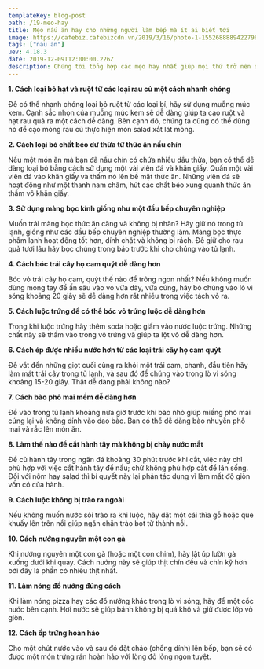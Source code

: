 ```yaml
---
templateKey: blog-post
path: /19-meo-hay
title: Mẹo nấu ăn hay cho những người làm bếp mà ít ai biết tới
image: https://cafebiz.cafebizcdn.vn/2019/3/16/photo-1-1552688889422798940479.jpg
tags: ["nau an"]
uev: 4.18.3
date: 2019-12-09T12:00:00.226Z
description: Chúng tôi tổng hợp các mẹo hay nhất giúp mọi thứ trở nên dễ dàng hơn trong việc nấu nướng, bảo quản thực phẩm, làm sạch dụng cụ làm bếp…
---
```


**1. Cách loại bỏ hạt và ruột từ các loại rau củ một cách nhanh chóng**

Để có thể nhanh chóng loại bỏ ruột từ các loại bí, hãy sử dụng muỗng múc kem. Cạnh sắc nhọn của muỗng múc kem sẽ dễ dàng giúp ta cạo ruột và hạt rau quả ra một cách dễ dàng. Bên cạnh đó, chúng ta cũng có thể dùng nó để cạo mỏng rau củ thực hiện món salad xắt lát mỏng.

**2. Cách loại bỏ chất béo dư thừa từ thức ăn nấu chín**

Nếu một món ăn mà bạn đã nấu chín có chứa nhiều dầu thừa, bạn có thể dễ dàng loại bỏ bằng cách sử dụng một vài viên đá và khăn giấy. Quấn một vài viên đá vào khăn giấy và thấm nó lên bề mặt thức ăn. Những viên đá sẽ hoạt động như một thanh nam châm, hút các chất béo xung quanh thức ăn thấm vô khăn giấy.

**3. Sử dụng màng bọc kính giống như một đầu bếp chuyên nghiệp**

Muốn trải màng bọc thức ăn căng và không bị nhăn? Hãy giữ nó trong tủ lạnh, giống như các đầu bếp chuyên nghiệp thường làm. Màng bọc thực phẩm lạnh hoạt động tốt hơn, dính chặt và không bị rách. Để giữ cho rau quả tươi lâu hãy bọc chúng trong báo trước khi cho chúng vào tủ lạnh.

**4. Cách bóc trái cây họ cam quýt dễ dàng hơn**

Bóc vỏ trái cây họ cam, quýt thế nào để trông ngon nhất? Nếu không muốn dùng móng tay để ấn sâu vào vỏ vừa dày, vừa cứng, hãy bỏ chúng vào lò vi sóng khoảng 20 giây sẽ dễ dàng hơn rất nhiều trong việc tách vỏ ra.

**5. Cách luộc trứng để có thể bóc vỏ trứng luộc dễ dàng hơn**

Trong khi luộc trứng hãy thêm soda hoặc giấm vào nước luộc trứng. Những chất này sẽ thấm vào trong vỏ trứng và giúp ta lột vỏ dễ dàng hơn.

**6. Cách ép được nhiều nước hơn từ các loại trái cây họ cam quýt**

Để vắt đến những giọt cuối cùng ra khỏi một trái cam, chanh, đầu tiên hãy làm mát trái cây trong tủ lạnh, và sau đó để chúng vào trong lò vi sóng khoảng 15-20 giây. Thật dễ dàng phải không nào?

**7. Cách bào phô mai mềm dễ dàng hơn**

Để vào trong tủ lạnh khoảng nửa giờ trước khi bào nhỏ giúp miếng phô mai cứng lại và không dính vào dao bào. Bạn có thể dễ dàng bào nhuyễn phô mai và rắc lên món ăn.

**8. Làm thế nào để cắt hành tây mà không bị chảy nước mắt**

Để củ hành tây trong ngăn đá khoảng 30 phút trước khi cắt, việc này chỉ phù hợp với việc cắt hành tây để nấu; chứ không phù hợp cắt để lăn sống. Đối với nộm hay salad thì bí quyết này lại phản tác dụng vì làm mất độ giòn vốn có của hành.

**9. Cách luộc không bị trào ra ngoài**

Nếu không muốn nước sôi trào ra khi luộc, hãy đặt một cái thìa gỗ hoặc que khuấy lên trên nồi giúp ngăn chặn trào bọt từ thành nồi.

**10. Cách nướng nguyên một con gà**

Khi nướng nguyên một con gà (hoặc một con chim), hãy lật úp lườn gà xuống dưới khi quay. Cách nướng này sẽ giúp thịt chín đều và chín kỹ hơn bởi đây là phần có nhiều thịt nhất.

**11. Làm nóng đồ nướng đúng cách**

Khi làm nóng pizza hay các đồ nướng khác trong lò vi sóng, hãy để một cốc nước bên cạnh. Hơi nước sẽ giúp bánh không bị quá khô và giữ được lớp vỏ giòn.

**12. Cách ốp trứng hoàn hảo**

Cho một chút nước vào và sau đó đặt chảo (chống dính) lên bếp, bạn sẽ có được một món trứng rán hoàn hảo với lòng đỏ lỏng ngon tuyệt.